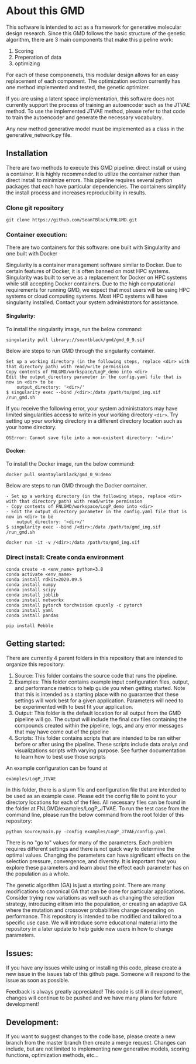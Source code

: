 # About this GMD

This software is intended to act as a framework for generative molecular design research. Since this GMD follows the basic structure of 
the genetic algorithm, there are 3 main components that make this pipeline work:
    
1. Scoring
2. Preperation of data
3. optimizing

For each of these componenets, this modular design allows for an easy replacement of each component. 
The optimization section currently has one method implemented and tested, the genetic optimizer.

If you are using a latent space implementation, this software does not currently support the process of training an autoencoder such as the JTVAE method. To use the implemented JTVAE method, please refer to that code to train
the autoencoder and generate the necessary vocabulary. 

Any new method generative model must be implemented as a class in the generative_network.py file. 

## Installation

There are two methods to execute this GMD pipeline: direct install or using a container. It is highly recommended to utilize the container rather than direct install to minimize errors. This pipeline requires several python packages that each have particular dependencies. The containers simplify the install process and increases reproducibility in results. 

### Clone git repository

`git clone https://github.com/SeanTBlack/FNLGMD.git`

### Container execution: 

There are two containers for this software: one built with Singularity and one built with Docker

 Singularity is a container management software similar to Docker. Due to certain features of Docker, it is often banned on most HPC systems. Singularity was built to serve as a replacement for Docker on HPC systems while still accepting Docker containers. Due to the high computational requirements for running GMD, we expect that most users will be using HPC systems or cloud computing systems. Most HPC systems will have singularity installed. Contact your system administrators for assistance.

#### Singularity:

To install the singularity image, run the below command:

`singularity pull library://seantblack/gmd/gmd_0_9.sif`

Below are steps to run GMD through the singularity container.

```
Set up a working directory (in the following steps, replace <dir> with that directory path) with read/write permission
Copy contents of FNLGMD/workspace/LogP_demo into <dir>
Edit the output_directory parameter in the config.yaml file that is now in <dir> to be 
    output_directory: '<dir>/'
$ singularity exec --bind /<dir>:/data /path/to/gmd_img.sif /run_gmd.sh
```

If you receive the following error, your system administrators may have limited singularities access to write in your working directory `<dir>`. Try setting up your working directory in a different directory location such as your home directory.

```
OSError: Cannot save file into a non-existent directory: '<dir>'
```

#### Docker:

To install the Docker image, run the below command:

`docker pull seantaylorblack/gmd_0_9:demo`

Below are steps to run GMD through the Docker container.

```
- Set up a working directory (in the following steps, replace <dir> with that directory path) with read/write permission
- Copy contents of FNLGMD/workspace/LogP_demo into <dir>
- Edit the output_directory parameter in the config.yaml file that is now in <dir> to be 
    output_directory: '<dir>/'
$ singularity exec --bind /<dir>:/data /path/to/gmd_img.sif /run_gmd.sh

docker run -it -v /<dir>:/data /path/to/gmd_img.sif
```

### Direct install: Create conda environment

```
conda create -n <env_name> python=3.8
conda activate <env_name> 
conda install rdkit=2020.09.5 
conda install numpy 
conda install scipy
conda install joblib
conda install networkx 
conda install pytorch torchvision cpuonly -c pytorch
conda install yaml
conda install pandas

pip install Pebble
```

## Getting started:

There are currently 4 parent folders in this repository that are intended to organize this repository:

1. Source: This folder contains the source code that runs the pipeline.
2. Examples: This folder contains example input configuration files, output, and performance metrics to help guide you when getting started. Note that this is intended as a starting place with no guarantee that these settings will work best for a given application. Parameters will need to be experimented with to best fit your application.
3. Output: This folder is the default location for all output from the GMD pipeline will go. The output will include the final csv files containing the compounds created within the pipeline, logs, and any error messages that may have come out of the pipeline
4. Scripts: This folder contains scripts that are intended to be ran either before or after using the pipeline. These scripts include data analys and visualizations scripts with varying purpose. See further documentation to learn how to best use those scripts

An example configuration can be found at 

`examples/LogP_JTVAE`

In this folder, there is a slurm file and configuration file that are intended to be used as an example case. Please edit the config file to point to your directory locations for each of the files. All necessary files can be found in the folder at FNLGMD/examples/LogP_JTVAE. To run the test case from the command line, please run the below command from the root folder of this repository:

`python source/main.py -config examples/LogP_JTVAE/config.yaml`

There is no "go to" values for many of the parameters. Each problem requires different settings and there is not quick way to determine the optimal values. Changing the parameters can have significant effects on the selection pressure, convergence, and diversity. It is important that you explore these parameters and learn about the effect each parameter has on the population as a whole. 

The genetic algorithm (GA) is just a starting point. There are many modifications to canonical GA that can be done for particular applications. Consider trying new variations as well such as changing the selection strategy, introducing elitism into the population, or creating an adaptive GA where the mutation and crossover probabilities change depending on performance. This repository is intended to be modified and tailored to a specific use case. We will introduce some educational material into the repository in a later update to help guide new users in how to change parameters.

## Issues:

If you have any issues while using or installing this code, please create a new issue in the Issues tab of this github page. Someone will respond to the issue as soon as possible.

Feedback is always greatly appreciated! This code is still in development, changes will continue to be pushed and we have many plans for future development! 

## Development:

If you want to suggest changes to the code base, please create a new branch from the master branch then create a merge request. Changes can include, but are not limited to implementing new generative models, scoring functions, optimization methods, etc...

